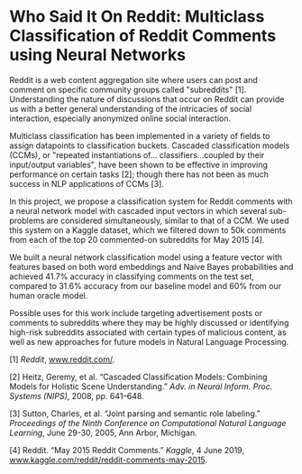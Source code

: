 # Who Said It On Reddit: Multiclass Classification of Reddit Comments using Neural Networks

Reddit is a web content aggregation site where users can post and comment on specific community groups called "subreddits" [1]. Understanding the nature of discussions that occur on Reddit can provide us with a better general understanding of the intricacies of social interaction, especially anonymized online social interaction. 

Multiclass classification has been implemented in a variety of fields to assign datapoints to classification buckets. Cascaded classification models (CCMs), or "repeated instantiations of... classifiers...coupled by their input/output variables", have been shown to be effective in improving performance on certain tasks [2]; though there has not been as much success in NLP applications of CCMs [3].

In this project, we propose a classification system for Reddit comments with a neural network model with cascaded input vectors in which several sub-problems are considered simultaneously, similar to that of a CCM. We used this system on a Kaggle dataset, which we filtered down to 50k comments from each of the top 20 commented-on subreddits for May 2015 [4].

We built a neural network classification model using a feature vector with features based on both word embeddings and Naive Bayes probabilities and achieved 41.7% accuracy in classifying comments on the test set, compared to 31.6% accuracy from our baseline model and 60% from our human oracle model.

Possible uses for this work include targeting advertisement posts or comments to subreddits where they may be highly discussed or identifying high-risk subreddits associated with certain types of malicious content, as well as new approaches for future models in Natural Language Processing.

[1] _Reddit_, www.reddit.com/.

[2] Heitz, Geremy, et al. “Cascaded Classification Models: Combining Models for Holistic Scene Understanding.” _Adv. in Neural Inform. Proc. Systems (NIPS)_, 2008, pp. 641–648.

[3] Sutton, Charles, et al. “Joint parsing and semantic role labeling.” _Proceedings of the Ninth Conference on Computational Natural Language Learning_, June 29-30, 2005, Ann Arbor, Michigan.

[4] Reddit. “May 2015 Reddit Comments.” _Kaggle_, 4 June 2019, www.kaggle.com/reddit/reddit-comments-may-2015.
